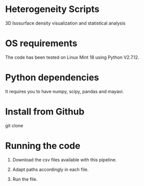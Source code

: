 # Heterogeneity Scripts

3D Isosurface density visualization and statistical analysis 

# OS requirements

The code has been tested on Linux Mint 18 using Python V2.7.12.

# Python dependencies

It requires you to have numpy, scipy, pandas and mayavi.

# Install from Github

git clone 


# Running the code

1. Download the csv files available with this pipeline.

2. Adapt paths accordingly in each file.

3. Run the file.




